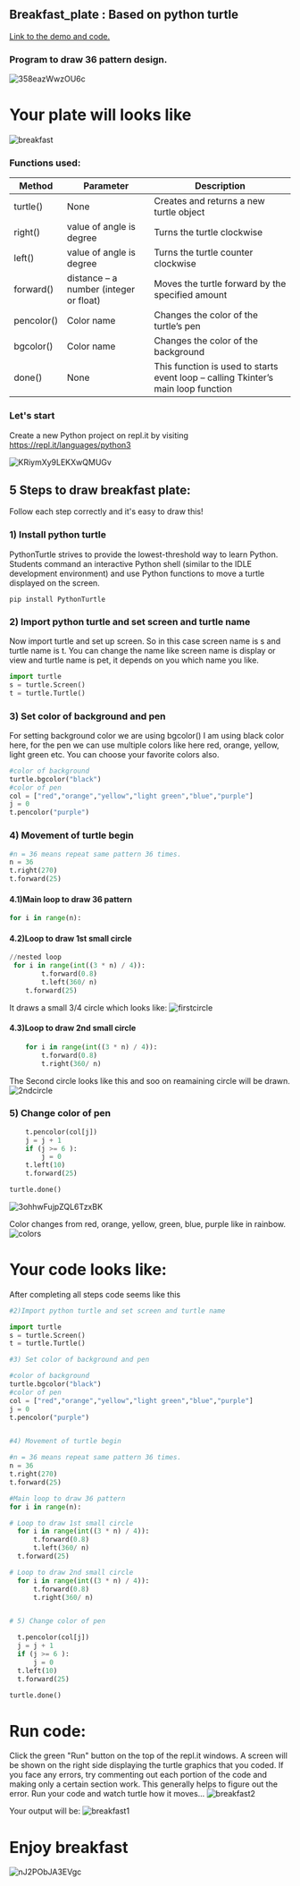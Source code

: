 ## Breakfast_plate : Based on python turtle
[Link to the demo and code.](https://repl.it/@Siddharthsing13/testpy#main.py)
### Program to draw 36 pattern design.
![358eazWwzOU6c](https://media.giphy.com/media/358eazWwzOU6c/giphy.gif)
# Your plate will looks like
![breakfast](https://github.com/Sid672/Breakfast_plate/blob/main/breakfast.PNG)
### Functions used:
| Method          | Parameter                              | Description                                                                      |
| --------------- | -------------------------------------- | ---------------------------------------------------------------------------------| 
| turtle()        | None                                   | Creates and returns a new turtle object                                          | 
| right()         | value of angle is degree               | Turns the turtle clockwise                                                       | 
| left()          | value of angle is degree               | Turns the turtle counter clockwise                                               |
| forward()       | distance – a number (integer or float) | Moves the turtle forward by the specified amount                                 | 
| pencolor()      | Color name                             | Changes the color of the turtle’s pen                                            | 
| bgcolor()       | Color name                             | Changes the color of the background                                              |
| done()          | None                                   | This function is used to starts event loop – calling Tkinter’s main loop function| 

### Let's start
Create a new Python project on repl.it by visiting https://repl.it/languages/python3

![KRiymXy9LEKXwQMUGv](https://media.giphy.com/media/KRiymXy9LEKXwQMUGv/giphy.gif)


## 5 Steps to draw breakfast plate:
Follow each step correctly and it's easy to draw this!
### 1) Install python turtle 
PythonTurtle strives to provide the lowest-threshold way to learn Python. Students command an interactive Python shell (similar to the IDLE development environment) and use Python functions to move a turtle displayed on the screen.
```pyhton 
pip install PythonTurtle
```
### 2) Import python turtle and set screen and turtle name
Now import turtle and set up screen. So in this case screen name is s and turtle name is t.
You can change the name like screen name is display or view and turtle name is pet, it depends on you which name you like.
```python
import turtle
s = turtle.Screen()
t = turtle.Turtle()
```
### 3) Set color of background and pen
For setting background color we are using bgcolor() I am using black color here, for the pen we can use multiple colors like here red, orange, yellow, light green etc.
You can choose your favorite colors also.
```python
#color of background
turtle.bgcolor("black")
#color of pen
col = ["red","orange","yellow","light green","blue","purple"]
j = 0
t.pencolor("purple")
```
### 4) Movement of turtle begin
```python
#n = 36 means repeat same pattern 36 times.
n = 36
t.right(270)
t.forward(25)
```
#### 4.1)Main loop to draw 36 pattern
```python
for i in range(n):
```
#### 4.2)Loop to draw 1st small circle
```python
//nested loop
 for i in range(int((3 * n) / 4)):
        t.forward(0.8)
        t.left(360/ n)
    t.forward(25)
```
It draws a small 3/4 circle which looks like:
![firstcircle](https://github.com/Sid672/Breakfast_plate/blob/main/firstcircle.PNG)
#### 4.3)Loop to draw 2nd small circle
```python
    for i in range(int((3 * n) / 4)):
        t.forward(0.8)
        t.right(360/ n)
```
The Second circle looks like this and soo on reamaining circle will be drawn. 
![2ndcircle](https://github.com/Sid672/Breakfast_plate/blob/main/2ndcircle.PNG)
### 5) Change color of pen
```python
    t.pencolor(col[j])
    j = j + 1
    if (j >= 6 ):
        j = 0
    t.left(10)
    t.forward(25)

turtle.done()
```
![3ohhwFujpZQL6TzxBK](https://media.giphy.com/media/3ohhwFujpZQL6TzxBK/giphy.gif)

Color changes from red, orange, yellow, green, blue, purple like in rainbow.
![colors](https://github.com/Sid672/Breakfast_plate/blob/main/colors.PNG)
# Your code looks like:
After completing all steps code seems like this
```python
#2)Import python turtle and set screen and turtle name

import turtle
s = turtle.Screen()
t = turtle.Turtle()

#3) Set color of background and pen

#color of background
turtle.bgcolor("black")
#color of pen
col = ["red","orange","yellow","light green","blue","purple"]
j = 0
t.pencolor("purple")


#4) Movement of turtle begin

#n = 36 means repeat same pattern 36 times.
n = 36
t.right(270)
t.forward(25)

#Main loop to draw 36 pattern
for i in range(n):

# Loop to draw 1st small circle
  for i in range(int((3 * n) / 4)):
      t.forward(0.8)
      t.left(360/ n)
  t.forward(25)

# Loop to draw 2nd small circle
  for i in range(int((3 * n) / 4)):
      t.forward(0.8)
      t.right(360/ n)


# 5) Change color of pen

  t.pencolor(col[j])
  j = j + 1
  if (j >= 6 ):
      j = 0
  t.left(10)
  t.forward(25)

turtle.done()
```
# Run code:
Click the green "Run" button on the top of the repl.it windows. A screen will be shown on the right side displaying the turtle graphics that you coded. If you face any errors, try commenting out each portion of the code and making only a certain section work. This generally helps to figure out the error.
Run your code and watch turtle how it moves...
![breakfast2](https://github.com/Sid672/Breakfast_plate/blob/main/breakfast2.PNG)

Your output will be:
![breakfast1](https://github.com/Sid672/Breakfast_plate/blob/main/breakfast1.PNG)


# Enjoy breakfast
![nJ2PObJA3EVgc](https://media.giphy.com/media/nJ2PObJA3EVgc/giphy.gif)

